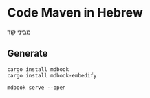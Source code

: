 # Code Maven in Hebrew

מביני קוד


## Generate

```
cargo install mdbook
cargo install mdbook-embedify
```

```
mdbook serve --open
```

